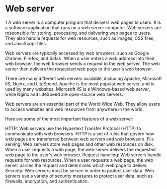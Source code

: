 # Web server

1
A web server is a computer program that delivers web pages to users. It is a software application that runs on a web server computer. Web servers are responsible for storing, processing, and delivering web pages to users. They also handle requests for web resources, such as images, CSS files, and JavaScript files.

Web servers are typically accessed by web browsers, such as Google Chrome, Firefox, and Safari. When a user enters a web address into their web browser, the web browser sends a request to the web server. The web server then delivers the requested web page to the user's web browser.

There are many different web servers available, including Apache, Microsoft IIS, Nginx, and LiteSpeed. Apache is the most popular web server, and is used by many websites. Microsoft IIS is a Windows-based web server, while Nginx and LiteSpeed are open-source web servers.

Web servers are an essential part of the World Wide Web. They allow users to access websites and web resources from anywhere in the world.

Here are some of the most important features of a web server:

HTTP: Web servers use the Hypertext Transfer Protocol (HTTP) to communicate with web browsers. HTTP is a set of rules that govern how web pages are transferred between web servers and web browsers.
File serving: Web servers store web pages and other web resources on disk. When a user requests a web page, the web server delivers the requested web page to the user's web browser.
Request handling: Web servers handle requests for web resources. When a user requests a web page, the web server parses the request and determines which web page to deliver.
Security: Web servers must be secure in order to protect user data. Web servers use a variety of security measures to protect user data, such as firewalls, encryption, and authentication.
